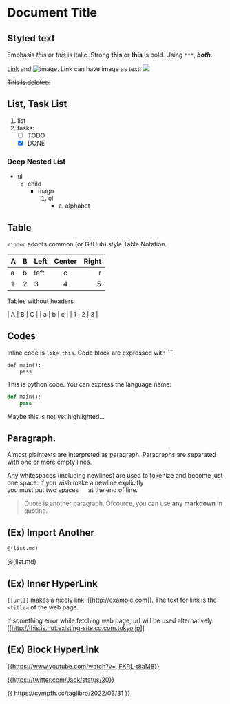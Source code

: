 # Document Title

## Styled text

Emphasis *this* or _this_ is italic.
Strong **this** or __this__ is bold.
Using `***`, ***both***.

[Link](//cympfh.cc) and ![image](https://cympfh.cc/favicon.ico).
Link can have image as text: [![](https://cympfh.cc/favicon.ico)](//cympfh.cc)

~~This is deleted.~~

## List, Task List

1. list
1. tasks:
    - [ ] TODO
    - [x] DONE

### Deep Nested List

- ul
    + child
        * mago
            1. ol
                - a. alphabet

## Table

`mindoc` adopts common (or GitHub) style Table Notation.

| A | B | Left | Center | Right |
|---| - |:-----|:---:| --: |
| a | b | left | c | r |
|1|2|3|4|5|

Tables without headers

| A | B | C |
| a | b | c |
| 1 | 2 | 3 |

## Codes

Inline code is `like this`.
Code block are expressed with \`\`\`.

```
def main():
    pass
```

This is python code. You can express the language name:

```python
def main():
    pass
```

Maybe this is not yet highlighted...

## Paragraph.

Almost plaintexts are interpreted as paragraph.
Paragraphs are separated with one or more empty lines.

Any    whitespaces (including newlines) are
used to	tokenize and   become just one space.
If you wish make a newline explicitly  
you must put two spaces `  `  at the end of line.

> Quote is another paragraph.
> Ofcource, you can use **any markdown** in quoting.

## (Ex) Import Another

```markdown
@(list.md)
```

@(list.md)

## (Ex) Inner HyperLink

`[[url]]` makes a nicely link: [[http://example.com]].
The text for link is the `<title>` of the web page.

If something error while fetching web page, url will be used alternatively.
[[http://this.is.not.existing-site.co.com.tokyo.jp]]

## (Ex) Block HyperLink

{{https://www.youtube.com/watch?v=_FKRL-t8aM8}}

{{https://twitter.com/Jack/status/20}}

{{ https://cympfh.cc/taglibro/2022/03/31 }}
